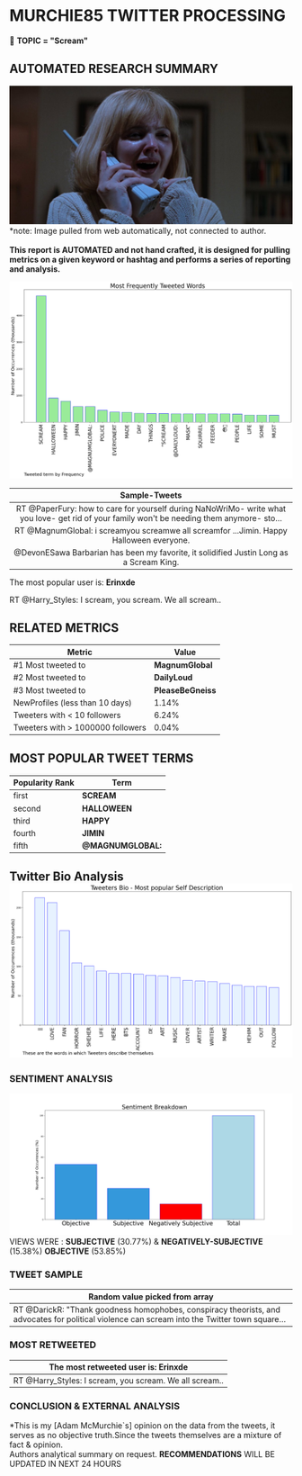 # MURCHIE85 TWITTER PROCESSING 
&#x1F34E; **TOPIC = "Scream"**

## AUTOMATED RESEARCH SUMMARY

![image](assets/2022-10-31hashtagImage.png)*note: Image pulled from web automatically, not connected to author.
<br></br>
<b> This report is AUTOMATED and not hand crafted, it is designed for pulling metrics on a given keyword or hashtag and performs a series of reporting and analysis.</b>



![image](assets/2022-10-31TWEETS.png)



|                **Sample-Tweets**        |
| :-------------: |
| RT @PaperFury: how to care for yourself during NaNoWriMo- write what you love- get rid of your family won't be needing them anymore- sto… |
| RT @MagnumGlobal: i screamyou screamwe all screamfor ...Jimin. Happy Halloween everyone. |
| @DevonESawa Barbarian has been my favorite, it solidified Justin Long as a Scream King. |

The most popular user is: **Erinxde**
<div class="alert alert-block alert-danger"> RT @Harry_Styles: I scream, you scream. We all scream..</div>

## RELATED METRICS<br>
| Metric | Value |
| ------------- | ------------- |
| #1 Most tweeted to  | **MagnumGlobal** |
| #2 Most tweeted to  | **DailyLoud** |
| #3 Most tweeted to  | **PleaseBeGneiss** |
| NewProfiles (less than 10 days) | 1.14%  |
| Tweeters with < 10 followers  | 6.24%|
| Tweeters with > 1000000 followers  | 0.04%  |



## MOST POPULAR TWEET TERMS 


| Popularity Rank  | Term |
| ------------- | ------------- |
| first  | **SCREAM**  |
| second  | **HALLOWEEN**  |
| third  | **HAPPY** |
| fourth  | **JIMIN**  |
| fifth  | **@MAGNUMGLOBAL:**  |


## Twitter Bio Analysis![image](assets/2022-10-31BIO.png)
### SENTIMENT ANALYSIS
![image](assets/2022-10-31sentiment.png)
VIEWS WERE : **SUBJECTIVE**  (30.77%) & **NEGATIVELY-SUBJECTIVE** (15.38%) **OBJECTIVE** (53.85%)

### TWEET SAMPLE 
| Random value picked from array |
| ------------- |
|RT @DarickR: "Thank goodness homophobes, conspiracy theorists, and advocates for political violence can scream into the Twitter town square… |

### MOST RETWEETED 

| The most retweeted user is: **Erinxde**  |
| ------------- |
| RT @Harry_Styles: I scream, you scream. We all scream.. |

### CONCLUSION & EXTERNAL ANALYSIS

*This is my [Adam McMurchie`s] opinion on the data from the tweets, it serves as no objective truth.Since the tweets themselves are a mixture of fact & opinion.<br>
Authors analytical summary on request.
**RECOMMENDATIONS** WILL BE UPDATED IN NEXT  24 HOURS <br>